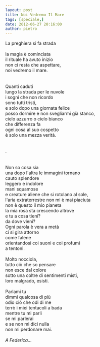 ```yaml
---
layout: post
title: Noi Vedremo Il Mare
tags: [speciale,]
date: 2012-06-27 20:16:00
author: pietro
---
```

La preghiera si fa strada<br/><br/>la magia è cominciata<br/>il rituale ha avuto inizio<br/>non ci resta che aspettare,<br/>noi vedremo il mare.<br/><br/><br/>Quanti caduti<br/>lungo la strada per le nuvole<br/>i sogni che non ricordo<br/>sono tutti tristi,<br/>e solo dopo una giornata felice<br/>posso dormire e non svegliarmi già stanco,<br/>cielo azzurro o cielo bianco<br/>che differenza fa<br/>ogni cosa al suo cospetto&nbsp;<br/>è solo una mezza verità.<br/><br/><br/>.<br/><br/><br/>Non so cosa sia<br/>una dopo l'altra le immagini tornano<br/>cauto splendore<br/>leggero e indolore<br/>mani squamose<br/>e creature aliene che si rotolano al sole,<br/>l'aria extraterrestre non mi è mai piaciuta<br/>non è questo il mio pianeta<br/>la mia rosa sta crescendo altrove<br/>e tu a cosa tieni?<br/>da dove vieni?<br/>Ogni parola è vera a metà<br/>ci si gira attorno<br/>come falene<br/>orientandosi coi suoni e coi profumi<br/>a tentoni.<br/><br/>Molto nocciola,<br/>tutto ciò che so pensare<br/>non esce dal colore<br/>sotto una coltre di sentimenti misti,<br/>loro malgrado, esisti.<br/><br/>Parlami tu<br/>dimmi qualcosa di più<br/>odio ciò che odi di me<br/>terrò i miei tentacoli a bada<br/>mentre tu mi parli<br/>se mi parlerai<br/>e se non mi dici nulla<br/>non mi perdonare mai.<br/><br/><i>A Federica...</i><br/>
